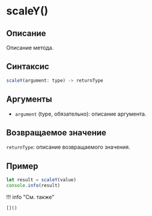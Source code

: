 # scaleY()

## Описание
Описание метода.

## Синтаксис
```javascript
scaleY(argument: type) -> returnType
```

## Аргументы
- `argument` (type, обязательно): описание аргумента.

## Возвращаемое значение
`returnType`: описание возвращаемого значения.

## Пример
```javascript linenums="1"
let result = scaleY(value)
console.info(result)
```

!!! info "См. также"

    []()

